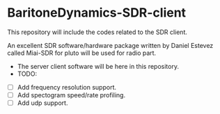 # BaritoneDynamics-SDR-client
This repository will include the codes related to the SDR client.

An excellent SDR software/hardware package written by Daniel Estevez called Miai-SDR for pluto will be used for radio part. 

- The server client software will be here in this repository.
- TODO:
- [ ] Add frequency resolution support.
- [ ] Add spectogram speed/rate profiling.
- [ ] Add udp support.
